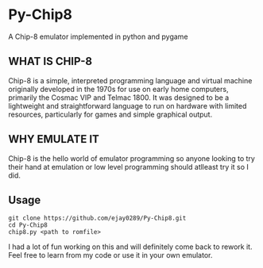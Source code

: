 # Py-Chip8
A Chip-8 emulator implemented in python and pygame

## WHAT IS CHIP-8
Chip-8 is a simple, interpreted programming language and virtual machine originally developed in the 1970s for use on early home computers, primarily the Cosmac VIP and Telmac 1800. 
It was designed to be a lightweight and straightforward language to run on hardware with limited resources, particularly for games and simple graphical output.

## WHY EMULATE IT
Chip-8 is the hello world of emulator programming so anyone looking to try their hand at emulation or low level programming should atlleast try it so I did.


## Usage 
``` pip install pygame
git clone https://github.com/ejay0289/Py-Chip8.git
cd Py-Chip8
chip8.py <path to romfile>
```

I had a lot of fun working on this and will definitely come back to rework it. Feel free to learn from my code or use it in your own emulator.
